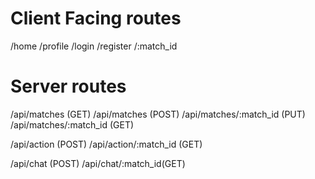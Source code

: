 # Client Facing routes

/home
/profile
/login
/register
/:match_id

# Server routes

/api/matches (GET)
/api/matches (POST)
/api/matches/:match_id (PUT)
/api/matches/:match_id (GET)

/api/action (POST)
/api/action/:match_id (GET)

/api/chat (POST)
/api/chat/:match_id(GET)